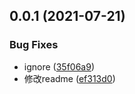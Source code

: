 ## 0.0.1 (2021-07-21)


### Bug Fixes

* ignore ([35f06a9](https://github.com/ebameng/autoapi/commit/35f06a9205be7b5df2c56d1360787be5efb1ab71))
* 修改readme ([ef313d0](https://github.com/ebameng/autoapi/commit/ef313d0beddd268c8278b0b27dc5d316286cf35c))



